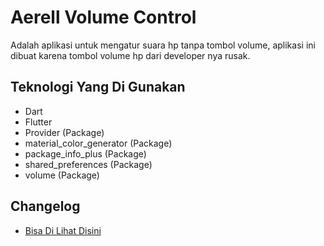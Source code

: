 # Aerell Volume Control

Adalah aplikasi untuk mengatur suara hp tanpa tombol volume, aplikasi ini dibuat karena tombol volume hp dari developer nya rusak.

## Teknologi Yang Di Gunakan
- Dart
- Flutter
- Provider (Package)
- material_color_generator (Package)
- package_info_plus (Package)
- shared_preferences (Package)
- volume (Package)

## Changelog
- [Bisa Di Lihat Disini](https://github.com/AerellDev/Aerell-Volume-Control/blob/master/CHANGELOG.md)